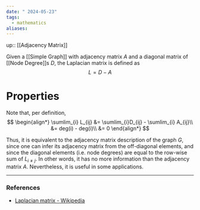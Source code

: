 ```yaml
---
date: " 2024-05-23"
tags:
  - mathematics
aliases:
---
```


up:: [[Adjacency Matrix]]

Given a [[Simple Graph]] with adjacency matrix $A$ and a diagonal matrix of [[Node Degree]]s $D$, the Laplacian matrix is defined as
$$
L = D - A
$$

# Properties
Note that, per definition,
$$
\begin{align*}
\sumlim_{i} L_{ij} &= \sumlim_{i}D_{ij} - \sumlim_{i} A_{ij}\\
&= deg(i) - deg(i)\\
&= 0
\end{align*}
$$

Thus, it is equivalent to the adjacency matrix description of the graph $G$, since one can infer its adjacency matrix from the off-diagonal elements, and since the diagonal elements (i.e. node degrees) are equal to the row-wise sum of $L_{i \neq j}$. In other words, it has no more information than the adjacency matrix $A$. Nevertheless, it is useful in some applications.

---
### References
- [Laplacian matrix - Wikipedia](https://en.wikipedia.org/wiki/Laplacian_matrix#Definitions_for_simple_graphs)